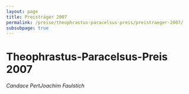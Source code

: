 ```yaml
---
layout: page
title: Preisträger 2007
permalink: /preise/theophrastus-paracelsus-preis/preistraeger-2007/
subsubpage: true
---
```


# Theophrastus-Paracelsus-Preis 2007

*Candace PertJoachim Faulstich*